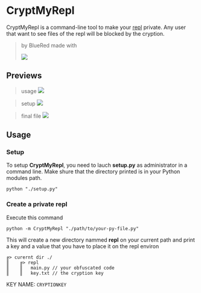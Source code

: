 # CryptMyRepl
CryptMyRepl is a command-line tool to make your [repl](https://replit.com/~) private.
Any user that want to see files of the repl will be blocked by the cryption.
> by BlueRed
> made with
> 
> ![](https://skillicons.dev/icons?i=py,vscode)

## Previews
> usage
![](https://cdn.discordapp.com/attachments/976509056774705252/1015652943682359367/code.png)

> setup
![](https://cdn.discordapp.com/attachments/976509056774705252/1015653266941558824/code.png)

> final file
![](https://cdn.discordapp.com/attachments/976509056774705252/1015651929138921523/code.png)

## Usage

### Setup
To setup **CryptMyRepl**, you need to lauch **setup.py** as administrator in a command line. Make shure that the directory printed is in your Python modules path.
```batch
python "./setup.py"
```

### Create a private repl
Execute this command
```batch
python -m CryptMyRepl "./path/to/your-py-file.py"
```
This will create a new directory nammed **repl** on your current path and print a key and a value that you have to place it on the repl environ
```
╔> curernt dir ./
║    ╔> repl
║    ║   main.py // your obfuscated code
║    ║   key.txt // the cryption key
```
KEY NAME: `CRYPTIONKEY`

